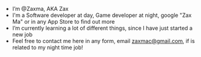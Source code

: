 - I’m @Zaxma, AKA Zax
- I'm a Software developer at day, Game developer at night, google "Zax Ma" or in any App Store to find out more
- I’m currently learning a lot of different things, since I have just started a new job
- Feel free to contact me here in any form, email zaxmac@gmail.com, if is related to my night time job!

<!---
Zaxma/Zaxma is a ✨ special ✨ repository because its `README.md` (this file) appears on your GitHub profile.
You can click the Preview link to take a look at your changes.
--->
